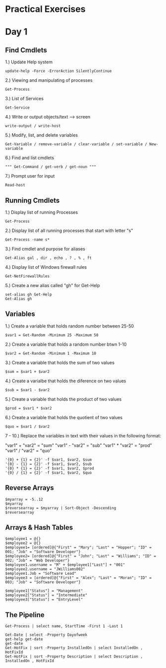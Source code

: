 # Practical Exercises

# Day 1 
## Find Cmdlets
  1.) Update Help system
  
    update-help -Force -ErrorAction SilentlyContinue
  2.) Viewing and manipulating of processes 
    
    Get-Process 
  3.) List of Services
  
    Get-Service
  4.) Write or output objects/text --> screen
  
    write-output / write-host
    
  5.) Modify, list, and delete variables
  
    Get-Variable / remove-variable / clear-variable / set-variable / New-variable 
  6.) Find and list cmdlets
  
    """ Get-Command / get-verb / get-noun """
  7.) Prompt user for input
    
    Read-host

## Running Cmdlets
  1.) Display list of running Processes

    Get-Process
  2.) Display list of all running processes that start with letter "s"
  
    Get-Process -name s*
  3.) Find cmdlet and purpose for aliases
  
    Get-Alias gal , dir , echo , ? , % , ft
  4.) Display list of Windows firewall rules 
  
    Get-NetFirewallRules
  5.) Create a new alias called "gh" for Get-Help
  
    set-alias gh Get-Help 
    Get-Alias gh

## Variables
  1.) Create a variable that holds random number between 25-50
  
    $var1 = Get-Random -Minimum 25 -Maximum 50
  2.) Create a variable that holds a random number btwn 1-10
  
    $var2 = Get-Random -Minimum 1 -Maximum 10
  3.) Create a variable that holds the sum of two values
  
    $sum = $var1 + $var2 
  4.) Create a varialbe that holds the diference on two values
  
    $sub = $var1 - $var2
  5.) Create a variable that holds the product of two values
  
    $prod = $var1 * $var2
  6.) Create a variable that holds the quotient of two values
  
    $quo = $var1 / $var2
  7 - 10.) Replace the variables in text with their values in the following format:

  "var1" + "var2" = "sum"
  "var1" - "var2" = "sub"
  "var1" * "var2" = "prod"
  "var1" / "var2" = "quo"

    '{0} + {1} = {2}' -f $var1, $var2, $sum 
    '{0} - {1} = {2}' -f $var1, $var2, $sub
    '{0} * {1} = {2}' -f $var1, $var2, $prod
    '{0} / {1} = {2}' -f $var1, $var2, $quo

## Reverse Arrays
    $myarray = -5..12
    $myarray
    $reversearray = $myarray | Sort-Object -Descending
    $reversearray

## Arrays & Hash Tables
    $employee1 = @{}
    $employee2 = @{}
    $employee1= [ordered]@{"First" = "Mary"; "Last" = "Hopper"; "ID" = 001; "Job" = "Software Developer"}
    $employee2= [ordered]@{"First" = "John"; "Last" = "Williams"; "ID" = 002; "Job" = "Web Developer"}
    $employee1.username = "M" + $employee1["Last"] + "001"
    $employee2.username = "JWilliams002"
    $employee1.Job = "Software Lead"
    $employee3 = [ordered]@{"First" = "Alex"; "Last" = "Moran"; "ID" = 003; "Job" = "Software Developer"}

    $employee1["Status"] = "Management"
    $employee2["Status"] = "Intermediate"
    $employee3["Status"] = "EntryLevel"

## The Pipeline
    Get-Process | select name, StartTime -First 1 -Last 1
    
    Get-Date | select -Property Dayofweek
    get-help get-date
    get-date
    Get-HotFix | sort -Property InstalledOn | select InstalledOn , HotFixId
    Get-HotFix | sort -Property Description | select Description , InstalledOn , HotFixId
